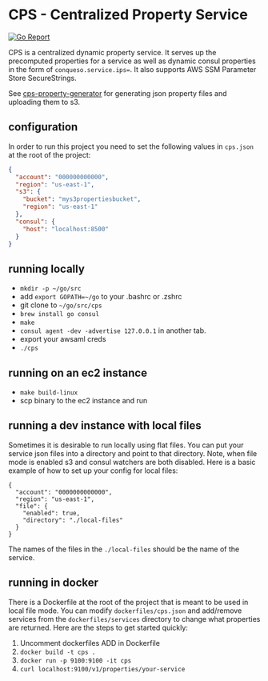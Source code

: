 # CPS - Centralized Property Service

[![Go Report](https://goreportcard.com/badge/github.com/rapid7/cps)](https://goreportcard.com/badge/github.com/rapid7/cps)

CPS is a centralized dynamic property service. It serves up the precomputed properties for a service as well as dynamic consul properties in the form of `conqueso.service.ips=`. It also supports AWS SSM Parameter Store SecureStrings.

See [cps-property-generator](https://github.com/rapid7/cps-property-generator) for generating json property files and uploading them to s3.

## configuration

In order to run this project you need to set the following values in `cps.json` at the root of the project:

```json
{
  "account": "000000000000",
  "region": "us-east-1",
  "s3": {
    "bucket": "mys3propertiesbucket",
    "region": "us-east-1"
  },
  "consul": {
    "host": "localhost:8500"
  }
}
```

## running locally

- `mkdir -p ~/go/src`
- add `export GOPATH=~/go` to your .bashrc or .zshrc
- git clone to `~/go/src/cps`
- `brew install go consul`
- `make`
- `consul agent -dev -advertise 127.0.0.1` in another tab.
- export your awsaml creds
- `./cps`


## running on an ec2 instance

- `make build-linux`
- scp binary to the ec2 instance and run

## running a dev instance with local files

Sometimes it is desirable to run locally using flat files. You can put your service json files into a directory and point to that directory. Note, when file mode is enabled s3 and consul watchers are both disabled. Here is a basic example of how to set up your config for local files:

```
{
  "account": "0000000000000",
  "region": "us-east-1",
  "file": {
    "enabled": true,
    "directory": "./local-files"
  }
}
```

The names of the files in the `./local-files` should be the name of the service.

## running in docker

There is a Dockerfile at the root of the project that is meant to be used in local file mode. You can modify `dockerfiles/cps.json` and add/remove services from the `dockerfiles/services` directory to change what properties are returned. Here are the steps to get started quickly:

1. Uncomment dockerfiles ADD in Dockerfile
2. `docker build -t cps .`
3. `docker run -p 9100:9100 -it cps`
4. `curl localhost:9100/v1/properties/your-service`
